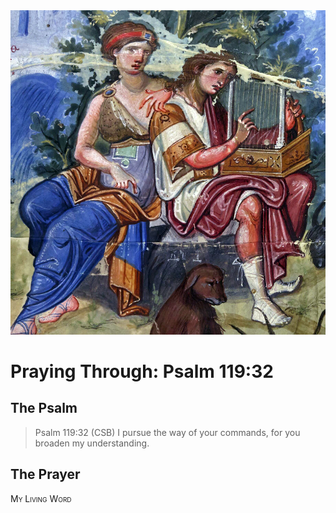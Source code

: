<img class="intro-right" src="art-paris-psalter.jpg">

<style>
  li {list-style-type: none;}
  p + ul {
    margin-top: -18px;
}
</style>

# Praying Through: Psalm 119:32

## The Psalm

>Psalm 119:32 (CSB) I pursue the way of your commands, for you broaden my understanding. 

## The Prayer

<div style="font-variant: small-caps;">
My Living Word
</div>
